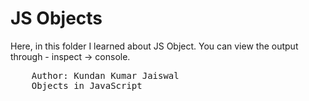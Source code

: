 # JS Objects

Here, in this folder I learned about JS Object.
You can view the output through - inspect -> console.


<pre>
    Author: Kundan Kumar Jaiswal
    Objects in JavaScript 
</pre>
